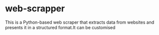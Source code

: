 # web-scrapper
This is a Python-based web scraper that extracts data from websites and presents it in a structured format.It can be customised

